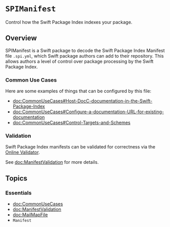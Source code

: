 # ``SPIManifest``

Control how the Swift Package Index indexes your package.

## Overview

SPIManifest is a Swift package to decode the Swift Package Index Manifest file `.spi.yml`, which Swift package authors 
can add to their repository. This allows authors a level of control over package processing by the Swift Package Index.

### Common Use Cases

Here are some examples of things that can be configured by this file:

- <doc:CommonUseCases#Host-DocC-documentation-in-the-Swift-Package-Index>
- <doc:CommonUseCases#Configure-a-documentation-URL-for-existing-documentation>
- <doc:CommonUseCases#Control-Targets-and-Schemes>

### Validation

Swift Package Index manifests can be validated for correctness via the [Online Validator](https://swiftpackageindex.com/validate-spi-manifest). 

See <doc:ManifestValidation> for more details.

## Topics

### Essentials

- <doc:CommonUseCases>
- <doc:ManifestValidation>
- <doc:MailMapFile>
- ``Manifest``
